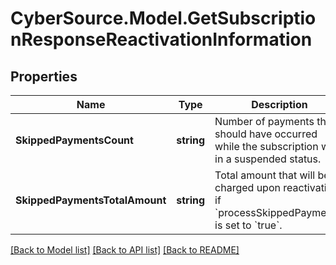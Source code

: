 # CyberSource.Model.GetSubscriptionResponseReactivationInformation
## Properties

Name | Type | Description | Notes
------------ | ------------- | ------------- | -------------
**SkippedPaymentsCount** | **string** | Number of payments that should have occurred while the subscription was in a suspended status.  | [optional] 
**SkippedPaymentsTotalAmount** | **string** | Total amount that will be charged upon reactivation if &#x60;processSkippedPayments&#x60; is set to &#x60;true&#x60;.  | [optional] 

[[Back to Model list]](../README.md#documentation-for-models) [[Back to API list]](../README.md#documentation-for-api-endpoints) [[Back to README]](../README.md)

